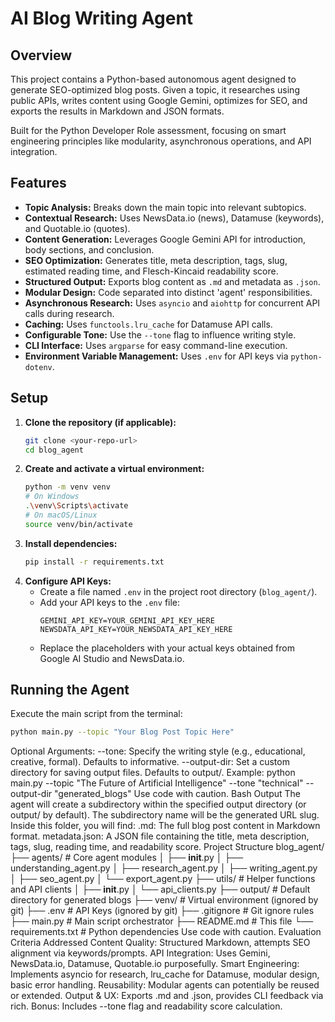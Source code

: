 # AI Blog Writing Agent

## Overview

This project contains a Python-based autonomous agent designed to generate SEO-optimized blog posts. Given a topic, it researches using public APIs, writes content using Google Gemini, optimizes for SEO, and exports the results in Markdown and JSON formats.

Built for the Python Developer Role assessment, focusing on smart engineering principles like modularity, asynchronous operations, and API integration.

## Features

*   **Topic Analysis:** Breaks down the main topic into relevant subtopics.
*   **Contextual Research:** Uses NewsData.io (news), Datamuse (keywords), and Quotable.io (quotes).
*   **Content Generation:** Leverages Google Gemini API for introduction, body sections, and conclusion.
*   **SEO Optimization:** Generates title, meta description, tags, slug, estimated reading time, and Flesch-Kincaid readability score.
*   **Structured Output:** Exports blog content as `.md` and metadata as `.json`.
*   **Modular Design:** Code separated into distinct 'agent' responsibilities.
*   **Asynchronous Research:** Uses `asyncio` and `aiohttp` for concurrent API calls during research.
*   **Caching:** Uses `functools.lru_cache` for Datamuse API calls.
*   **Configurable Tone:** Use the `--tone` flag to influence writing style.
*   **CLI Interface:** Uses `argparse` for easy command-line execution.
*   **Environment Variable Management:** Uses `.env` for API keys via `python-dotenv`.

## Setup

1.  **Clone the repository (if applicable):**
    ```bash
    git clone <your-repo-url>
    cd blog_agent
    ```
2.  **Create and activate a virtual environment:**
    ```bash
    python -m venv venv
    # On Windows
    .\venv\Scripts\activate
    # On macOS/Linux
    source venv/bin/activate
    ```
3.  **Install dependencies:**
    ```bash
    pip install -r requirements.txt
    ```
4.  **Configure API Keys:**
    *   Create a file named `.env` in the project root directory (`blog_agent/`).
    *   Add your API keys to the `.env` file:
        ```dotenv
        GEMINI_API_KEY=YOUR_GEMINI_API_KEY_HERE
        NEWSDATA_API_KEY=YOUR_NEWSDATA_API_KEY_HERE
        ```
    *   Replace the placeholders with your actual keys obtained from Google AI Studio and NewsData.io.

## Running the Agent

Execute the main script from the terminal:

```bash
python main.py --topic "Your Blog Post Topic Here"
```
Optional Arguments:
--tone: Specify the writing style (e.g., educational, creative, formal). Defaults to informative.
--output-dir: Set a custom directory for saving output files. Defaults to output/.
Example:
python main.py --topic "The Future of Artificial Intelligence" --tone "technical" --output-dir "generated_blogs"
Use code with caution.
Bash
Output
The agent will create a subdirectory within the specified output directory (or output/ by default). The subdirectory name will be the generated URL slug. Inside this folder, you will find:
<slug>.md: The full blog post content in Markdown format.
metadata.json: A JSON file containing the title, meta description, tags, slug, reading time, and readability score.
Project Structure
blog_agent/
├── agents/             # Core agent modules
│   ├── __init__.py
│   ├── understanding_agent.py
│   ├── research_agent.py
│   ├── writing_agent.py
│   ├── seo_agent.py
│   └── export_agent.py
├── utils/              # Helper functions and API clients
│   ├── __init__.py
│   └── api_clients.py
├── output/             # Default directory for generated blogs
├── venv/               # Virtual environment (ignored by git)
├── .env                # API Keys (ignored by git)
├── .gitignore          # Git ignore rules
├── main.py             # Main script orchestrator
├── README.md           # This file
└── requirements.txt    # Python dependencies
Use code with caution.
Evaluation Criteria Addressed
Content Quality: Structured Markdown, attempts SEO alignment via keywords/prompts.
API Integration: Uses Gemini, NewsData.io, Datamuse, Quotable.io purposefully.
Smart Engineering: Implements asyncio for research, lru_cache for Datamuse, modular design, basic error handling.
Reusability: Modular agents can potentially be reused or extended.
Output & UX: Exports .md and .json, provides CLI feedback via rich.
Bonus: Includes --tone flag and readability score calculation.